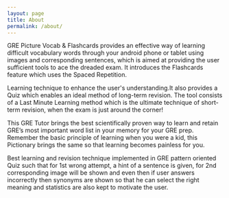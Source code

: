 ```yaml
---
layout: page
title: About
permalink: /about/
---
```


GRE Picture Vocab & Flashcards provides an effective way of learning difficult vocabulary words through your android phone or tablet using images and corresponding 
sentences, which is aimed at providing the user sufficient tools to ace the dreaded exam. It introduces the Flashcards feature which uses the Spaced Repetition.

Learning technique to enhance the user's understanding.It also provides a Quiz which enables an ideal method of long-term revision.
The tool consists of a Last Minute Learning method which is the ultimate technique of short-term revision, when the exam is just around the corner!

This GRE Tutor brings the best scientifically proven way to learn and retain GRE’s most important word list in your memory for your GRE prep.
Remember the basic principle of learning when you were a kid, this Pictionary brings the same so that learning becomes painless for you.

Best learning and revision technique implemented in GRE pattern oriented Quiz such that for 1st wrong attempt, a hint of a sentence is given, for 2nd corresponding 
image will be shown and even then if user answers incorrectly then synonyms are shown so that he can select the right meaning and statistics are also kept to 
motivate the user.